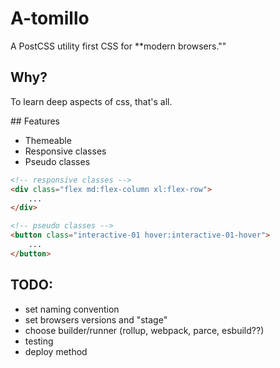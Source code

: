 # A-tomillo

A PostCSS utility first CSS for **modern browsers.""

## Why?

To learn deep aspects of css, that's all.

## Features

- Themeable
- Responsive classes
- Pseudo classes

```html
<!-- responsive classes -->
<div class="flex md:flex-column xl:flex-row">
    ...
</div>

<!-- pseudo classes -->
<button class="interactive-01 hover:interactive-01-hover">
    ...
</button>
```

## TODO:

- set naming convention
- set browsers versions and "stage"
- choose builder/runner (rollup, webpack, parce, esbuild??)
- testing
- deploy method

